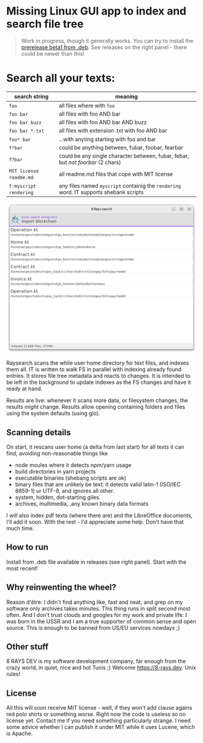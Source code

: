 # Missing Linux GUI app to index and search file tree

> Work in progress, though it generally works. You can try to install the [prerelease beta1 from .deb](https://github.com/sergeych/raysearch/releases/download/v1.0.3/raysearch_1.0.2-1_amd64.deb). See releases on the right panel - there could be newer than this!


# Search all your texts:

| search string           | meaning                                                                                |
|-------------------------|----------------------------------------------------------------------------------------|
| `foo`                   | all files where with `foo`                                                             |
| `foo bar`               | all files with foo AND bar                                                             |
| `foo bar buzz`          | all files with foo AND bar AND buzz                                                    |
| `foo bar *.txt`         | all files with extension .txt with foo AND bar                                         |
| `foo* bar`              | ...with anyting starting with foo and bar                                              |
| `f*bar`                 | could be anything between, fubar, foobar, fearbar                                      |
| `f?bar`                 | could be any single character between, fubar, febar, but _not foorbar_ (2 chars)       |
| `MIT license readme.md` | all readme.md files that cope with MIT license                                         |
| `f:myscript rendering`  | any files named `myscript` containig the `rendering` word. IT supports shebank scripts |

![](screenshots/home1.png)

Raysearch scans the while user home directory for text files, and indexes them all. IT is written to walk FS in parallel
with indexing already found entries. It stores file tree metadata and reacts to changes. It is intended to be left in
the background to update indexes as the FS changes and have it ready at hand.

Results are live: whenever it scans more data, or filesystem changes, the results _might_ change. Results allow opening containing folders and files using the system defaults (using gio).

## Scanning details

On start, it rescans user home (a delta from last start) for all texts it can find, avoiding non-reasonable things like


- node moules where it detects npm/yarn usage
- build directories in yarn projects
- executable binaries (shebang scripts are ok)
- binary files that are unlikely be text: it detects valid latin-1 (ISO/IEC 8859-1) ur UTF-8, and ignores all other.
- system, hidden, dot-starting giles.
- archives, multimedia, ,any known binary data formats

I _will_ also index pdf texts (where there are) and the LibreOffice documents, I'll add it soon. With the rest - I'd appreciate some help. Don't have that much time.

## How to run

Install from .deb file available in releases (see right panel). Start with the most recent!

## Why reinwenting the wheel?

Reason d'être: I didn't find anything like, fast and neat, and grep on my software only archives takes minutes. This
thing runs in split second most often. And I don't trust clouds and googles for my work and private life: I was born in
the USSR and I am a true supporter of common sense and open source. This is enough to be banned from US/EU services
nowdays ;)

## Other stuff

8 RAYS DEV is my software development company, far enough from the crazy world, in quiet, nice and hot Tunis ;)
Welcome https://8-rays.dev. Unix rules!

## License

All this will soon receive MIT license - well, if they won't add clause agains red polo shirts or something worse. Right
now the code is useless so no license yet. Contact me if you need something particularly strange. I need some advice whether I can publish it under MIT while it uses Lucene, which is Apache.
